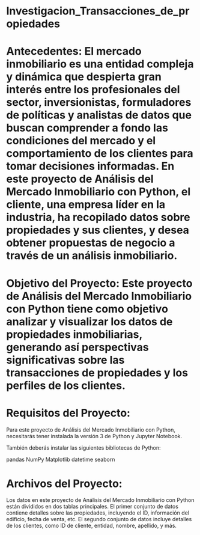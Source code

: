 # Investigacion_Transacciones_de_propiedades

# Antecedentes: El mercado inmobiliario es una entidad compleja y dinámica que despierta gran interés entre los profesionales del sector, inversionistas, formuladores de políticas y analistas de datos que buscan comprender a fondo las condiciones del mercado y el comportamiento de los clientes para tomar decisiones informadas. En este proyecto de Análisis del Mercado Inmobiliario con Python, el cliente, una empresa líder en la industria, ha recopilado datos sobre propiedades y sus clientes, y desea obtener propuestas de negocio a través de un análisis inmobiliario.

# Objetivo del Proyecto: Este proyecto de Análisis del Mercado Inmobiliario con Python tiene como objetivo analizar y visualizar los datos de propiedades inmobiliarias, generando así perspectivas significativas sobre las transacciones de propiedades y los perfiles de los clientes.

# Requisitos del Proyecto:
Para este proyecto de Análisis del Mercado Inmobiliario con Python, necesitarás tener instalada la versión 3 de Python y Jupyter Notebook.

También deberás instalar las siguientes bibliotecas de Python:

pandas
NumPy
Matplotlib
datetime
seaborn 

# Archivos del Proyecto:
Los datos en este proyecto de Análisis del Mercado Inmobiliario con Python están divididos en dos tablas principales. El primer conjunto de datos contiene detalles sobre las propiedades, incluyendo el ID, información del edificio, fecha de venta, etc. El segundo conjunto de datos incluye detalles de los clientes, como ID de cliente, entidad, nombre, apellido, y más.
